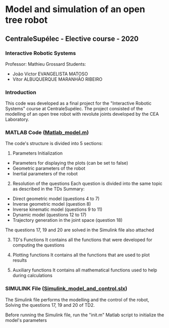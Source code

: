 # Model and simulation of an open tree robot
## CentraleSupélec - Elective course - 2020
### Interactive Robotic Systems

Professor: Mathieu Grossard
Students:
- João Victor EVANGELISTA MATOSO
- Vítor ALBUQUERQUE MARANHÃO RIBEIRO

### Introduction 
This code was developed as a final project for the "Interactive Robotic Systems" course at CentraleSupélec. The project consisted of the modelling of an open tree robot with revolute joints developed by the CEA Laboratory.

### MATLAB Code ([Matlab_model.m](https://github.com/vitoramr/Open_tree_robot_modelling/blob/main/Matlab_model.m))
The code's structure is divided into 5 sections:

1. Parameters Initialization
- Parameters for displaying the plots (can be set to false)
- Geometric parameters of the robot
- Inertial parameters of the robot

2. Resolution of the questions
Each question is divided into the same topic as described in the TDs
Summary:
- Direct geometric model (questions 4 to 7)
- Inverse geometric model (question 8)
- Inverse kinematic model (questions 9 to 11)
- Dynamic model (questions 12 to 17)
- Trajectory generation in the joint space (question 18)
   
The questions 17, 19 and 20 are solved in the Simulink file also attached

3. TD's Functions
   It contains all the functions that were developed for computing the questions

4. Plotting functions
   It contains all the functions that are used to plot results

5. Auxiliary functions
   It contains all mathematical functions used to help during calculations


### SIMULINK File ([Simulink_model_and_control.slx](https://github.com/vitoramr/Open_tree_robot_modelling/blob/main/Simulink_model_and_control.slx))
The Simulink file performs the modelling and the control of the robot,
Solving the questions 17, 19 and 20 of TD2.

Before running the Simulink file,
run the "init.m" Matlab script to initialize the model's parameters
